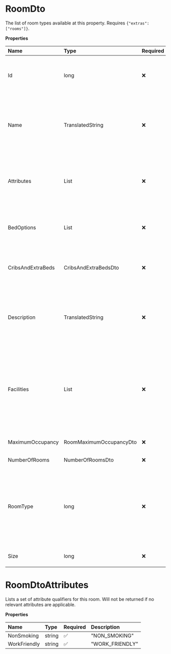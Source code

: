 # RoomDto

The list of room types available at this property. Requires `{"extras":["rooms"]}`.

**Properties**

| Name              | Type                    | Required | Description                                                                                                                                                       |
| :---------------- | :---------------------- | :------- | :---------------------------------------------------------------------------------------------------------------------------------------------------------------- |
| Id                | long                    | ❌       | A signed integer number that uniquely identifies an accommodation property room.                                                                                  |
| Name              | TranslatedString        | ❌       | Translated description of this room. The maximum number of characters returned may be limited by contract.                                                        |
| Attributes        | List<RoomDtoAttributes> | ❌       | Lists a set of attribute qualifiers for this room. Will not be returned if no relevant attributes are applicable.                                                 |
| BedOptions        | List<BedOptionDto>      | ❌       | Lists all possible bedding options for this room or apartment.                                                                                                    |
| CribsAndExtraBeds | CribsAndExtraBedsDto    | ❌       | Lists room options regarding adding cribs and/or extra beds.                                                                                                      |
| Description       | TranslatedString        | ❌       | Translated description of this room. The maximum number of characters returned may be limited by contract.                                                        |
| Facilities        | List<long>              | ❌       | A signed integer number that uniquely identifies an accommodation property room facility. Examples of facilities are: Coffee/Tea maker, TV, Airconditioning, etc. |
| MaximumOccupancy  | RoomMaximumOccupancyDto | ❌       | Occupancy limits and options.                                                                                                                                     |
| NumberOfRooms     | NumberOfRoomsDto        | ❌       | Total rooms available.                                                                                                                                            |
| RoomType          | long                    | ❌       | A signed integer number that uniquely identifies an accommodation property room type. Example of room types are: Suite, Apartment, Twin/Double etc.               |
| Size              | long                    | ❌       | The room area in square meters.                                                                                                                                   |

# RoomDtoAttributes

Lists a set of attribute qualifiers for this room. Will not be returned if no relevant attributes are applicable.

**Properties**

| Name         | Type   | Required | Description     |
| :----------- | :----- | :------- | :-------------- |
| NonSmoking   | string | ✅       | "NON_SMOKING"   |
| WorkFriendly | string | ✅       | "WORK_FRIENDLY" |

<!-- This file was generated by liblab | https://liblab.com/ -->
